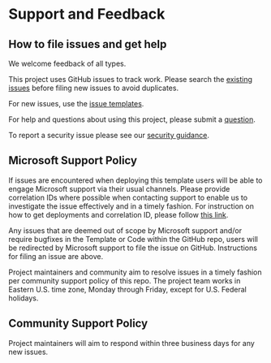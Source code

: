 # Support and Feedback

## How to file issues and get help  

We welcome feedback of all types.

This project uses GitHub issues to track work. Please search the [existing issues](~/issues) before filing new issues to avoid duplicates.

For new issues, use the [issue templates](/issues/new/choose).

For help and questions about using this project, please submit a [question](/issues/new?assignees=&labels=question&template=question.md&title=).

To report a security issue please see our [security guidance](/SECURITY.md).

## Microsoft Support Policy  

If issues are encountered when deploying this template users will be able to engage Microsoft support via their usual channels. Please provide correlation IDs where possible when contacting support to enable us to investigate the issue effectively and in a timely fashion. For instruction on how to get deployments and correlation ID, please follow [this link](https://docs.microsoft.com/en-us/azure/azure-resource-manager/templates/deployment-history?tabs=azure-portal#get-deployments-and-correlation-id).

Any issues that are deemed out of scope by Microsoft support and/or require bugfixes in the Template or Code within the GitHub repo, users will be redirected by Microsoft support to file the issue on GitHub. Instructions for filing an issue are above.

Project maintainers and community aim to resolve issues in a timely fashion per community support policy of this repo. The project team works in Eastern U.S. time zone, Monday through Friday, except for U.S. Federal holidays.

## Community Support Policy

Project maintainers will aim to respond within three business days for any new issues.
